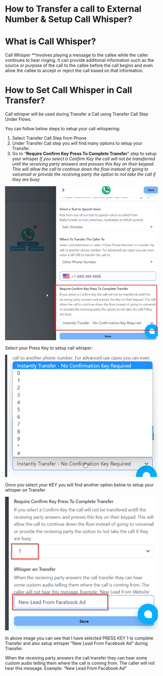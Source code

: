 # How to Transfer a call to External Number & Setup Call Whisper?

# What is Call Whisper?

Call Whisper **involves playing a message to the callee while the caller continues to hear ringing. It can provide additional information such as the source or purpose of the call to the callee before the call begins and even allow the callee to accept or reject the call based on that information.

# How to Set Call Whisper in Call Transfer?

Call whisper will be used during Transfer a Call using Transfer Call Step Under Flows. 

You can follow below steps to setup your call whispering:

1. Select Transfer Call Step from Phone
2. Under Transfer Call step you will find many options to setup your Transfer. 
3. Go to “**Require Confirm Key Press To Complete Transfer**” step to setup your whisper
*If you select a Confirm Key the call will not be transferred until the receiving party answers and presses this Key on their keypad. This will allow the call to continue down the flow instead of going to voicemail or provide the receiving party the option to not take the call if they are busy*

![Untitled](How%20to%20Transfer%20a%20call%20to%20External%20Number%20&%20Setup%20%209d268925f41640d2b4c44fc329adef79/Untitled.png)

Select your Press Key to setup call whisper:

![Untitled](How%20to%20Transfer%20a%20call%20to%20External%20Number%20&%20Setup%20%209d268925f41640d2b4c44fc329adef79/Untitled%201.png)

Once you select your KEY you will find another option below to setup your whisper on Transfer

![Untitled](How%20to%20Transfer%20a%20call%20to%20External%20Number%20&%20Setup%20%209d268925f41640d2b4c44fc329adef79/Untitled%202.png)

In above image you can see that I have selected PRESS KEY 1 to complete Transfer and also setup whisper “New Lead From Facebook Ad” during Transfer.

When the receiving party answers the call transfer they can hear some custom audio telling them where the call is coming from. The caller will not hear this message. 
Example: “New Lead From Facebook Ad”